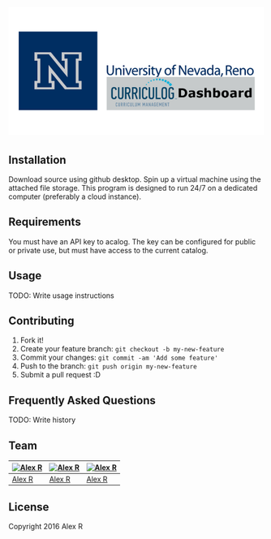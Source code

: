 # ![pageres](media/ProjectBanner_small.png)
## Installation

Download source using github desktop.
Spin up a virtual machine using the attached file storage.
This program is designed to run 24/7 on a dedicated computer (preferably a cloud instance).

## Requirements

You must have an API key to acalog. The key can be configured for public or private use, but must have access to the current catalog.

## Usage

TODO: Write usage instructions

## Contributing

1. Fork it!
2. Create your feature branch: `git checkout -b my-new-feature`
3. Commit your changes: `git commit -am 'Add some feature'`
4. Push to the branch: `git push origin my-new-feature`
5. Submit a pull request :D

## Frequently Asked Questions

TODO: Write history

## Team

[![Alex R](http://gravatar.com/avatar/d36a92237c75c5337c17b60d90686bf9?s=144)](https://sindresorhus.com) | [![Alex R](https://gravatar.com/avatar/48fa294e3cd41680b80d3ed6345c7b4d?s=144)](https://github.com/kevva) | [![Alex R](https://gravatar.com/avatar/30aba8d6414326b745aa2516f5067d53?s=144)](https://github.com/SamVerschueren)
---|---|---
[Alex R](https://sindresorhus.com) | [Alex R](https://github.com/kevva) | [Alex R](https://github.com/SamVerschueren)

## License

Copyright 2016 Alex R